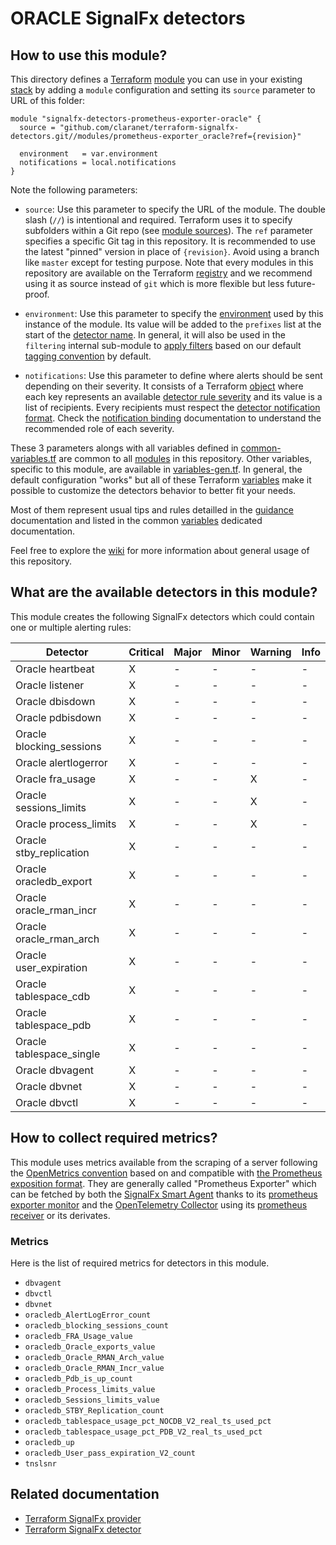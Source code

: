 # ORACLE SignalFx detectors

<!-- START doctoc generated TOC please keep comment here to allow auto update -->
<!-- DON'T EDIT THIS SECTION, INSTEAD RE-RUN doctoc TO UPDATE -->

<!-- END doctoc generated TOC please keep comment here to allow auto update -->

## How to use this module?

This directory defines a [Terraform](https://www.terraform.io/) 
[module](https://www.terraform.io/docs/modules/usage.html) you can use in your
existing [stack](https://github.com/claranet/terraform-signalfx-detectors/wiki/Getting-started#stack) by adding a 
`module` configuration and setting its `source` parameter to URL of this folder:

```hcl
module "signalfx-detectors-prometheus-exporter-oracle" {
  source = "github.com/claranet/terraform-signalfx-detectors.git//modules/prometheus-exporter_oracle?ref={revision}"

  environment   = var.environment
  notifications = local.notifications
}
```

Note the following parameters:

* `source`: Use this parameter to specify the URL of the module. The double slash (`//`) is intentional  and required. 
  Terraform uses it to specify subfolders within a Git repo (see [module
  sources](https://www.terraform.io/docs/modules/sources.html)). The `ref` parameter specifies a specific Git tag in
  this repository. It is recommended to use the latest "pinned" version in place of `{revision}`. Avoid using a branch 
  like `master` except for testing purpose. Note that every modules in this repository are available on the Terraform 
  [registry](https://registry.terraform.io/modules/claranet/detectors/signalfx) and we recommend using it as source 
  instead of `git` which is more flexible but less future-proof.

* `environment`: Use this parameter to specify the 
  [environment](https://github.com/claranet/terraform-signalfx-detectors/wiki/Getting-started#environment) used by this 
  instance of the module.
  Its value will be added to the `prefixes` list at the start of the [detector 
  name](https://github.com/claranet/terraform-signalfx-detectors/wiki/Templating#example).
  In general, it will also be used in the `filtering` internal sub-module to [apply
  filters](https://github.com/claranet/terraform-signalfx-detectors/wiki/Guidance#filtering) based on our default 
  [tagging convention](https://github.com/claranet/terraform-signalfx-detectors/wiki/Tagging-convention) by default.

* `notifications`: Use this parameter to define where alerts should be sent depending on their severity. It consists 
  of a Terraform [object](https://www.terraform.io/docs/configuration/types.html#object-) where each key represents an 
  available [detector rule severity](https://docs.signalfx.com/en/latest/detect-alert/set-up-detectors.html#severity) 
  and its value is a list of recipients. Every recipients must respect the [detector notification 
  format](https://registry.terraform.io/providers/splunk-terraform/signalfx/latest/docs/resources/detector#notification-format).
  Check the [notification binding](https://github.com/claranet/terraform-signalfx-detectors/wiki/Notifications-binding) 
  documentation to understand the recommended role of each severity.

These 3 parameters alongs with all variables defined in [common-variables.tf](common-variables.tf) are common to all 
[modules](../) in this repository. Other variables, specific to this module, are available in 
[variables-gen.tf](variables-gen.tf).
In general, the default configuration "works" but all of these Terraform 
[variables](https://www.terraform.io/docs/configuration/variables.html) make it possible to 
customize the detectors behavior to better fit your needs.

Most of them represent usual tips and rules detailled in the 
[guidance](https://github.com/claranet/terraform-signalfx-detectors/wiki/Guidance) documentation and listed in the 
common [variables](https://github.com/claranet/terraform-signalfx-detectors/wiki/Variables) dedicated documentation.

Feel free to explore the [wiki](https://github.com/claranet/terraform-signalfx-detectors/wiki) for more information about 
general usage of this repository.

## What are the available detectors in this module?

This module creates the following SignalFx detectors which could contain one or multiple alerting rules:

|Detector|Critical|Major|Minor|Warning|Info|
|---|---|---|---|---|---|
|Oracle heartbeat|X|-|-|-|-|
|Oracle listener|X|-|-|-|-|
|Oracle dbisdown|X|-|-|-|-|
|Oracle pdbisdown|X|-|-|-|-|
|Oracle blocking_sessions|X|-|-|-|-|
|Oracle alertlogerror|X|-|-|-|-|
|Oracle fra_usage|X|-|-|X|-|
|Oracle sessions_limits|X|-|-|X|-|
|Oracle process_limits|X|-|-|X|-|
|Oracle stby_replication|X|-|-|-|-|
|Oracle oracledb_export|X|-|-|-|-|
|Oracle oracle_rman_incr|X|-|-|-|-|
|Oracle oracle_rman_arch|X|-|-|-|-|
|Oracle user_expiration|X|-|-|-|-|
|Oracle tablespace_cdb|X|-|-|-|-|
|Oracle tablespace_pdb|X|-|-|-|-|
|Oracle tablespace_single|X|-|-|-|-|
|Oracle dbvagent|X|-|-|-|-|
|Oracle dbvnet|X|-|-|-|-|
|Oracle dbvctl|X|-|-|-|-|

## How to collect required metrics?

This module uses metrics available from 
the scraping of a server following the [OpenMetrics convention](https://openmetrics.io/) based on and compatible with [the Prometheus
exposition format](https://github.com/prometheus/docs/blob/main/content/docs/instrumenting/exposition_formats.md#openmetrics-text-format).
They are generally called "Prometheus Exporter" which can be fetched by both the [SignalFx Smart Agent](https://github.com/signalfx/signalfx-agent)
thanks to its [prometheus exporter monitor](https://docs.signalfx.com/en/latest/integrations/agent/monitors/prometheus-exporter.html) and the
[OpenTelemetry Collector](https://github.com/signalfx/splunk-otel-collector) using its [prometheus
receiver](https://github.com/open-telemetry/opentelemetry-collector-contrib/tree/main/receiver/prometheusreceiver) or its derivates.




### Metrics


Here is the list of required metrics for detectors in this module.

* `dbvagent`
* `dbvctl`
* `dbvnet`
* `oracledb_AlertLogError_count`
* `oracledb_blocking_sessions_count`
* `oracledb_FRA_Usage_value`
* `oracledb_Oracle_exports_value`
* `oracledb_Oracle_RMAN_Arch_value`
* `oracledb_Oracle_RMAN_Incr_value`
* `oracledb_Pdb_is_up_count`
* `oracledb_Process_limits_value`
* `oracledb_Sessions_limits_value`
* `oracledb_STBY_Replication_count`
* `oracledb_tablespace_usage_pct_NOCDB_V2_real_ts_used_pct`
* `oracledb_tablespace_usage_pct_PDB_V2_real_ts_used_pct`
* `oracledb_up`
* `oracledb_User_pass_expiration_V2_count`
* `tnslsnr`




## Related documentation

* [Terraform SignalFx provider](https://registry.terraform.io/providers/splunk-terraform/signalfx/latest/docs)
* [Terraform SignalFx detector](https://registry.terraform.io/providers/splunk-terraform/signalfx/latest/docs/resources/detector)
